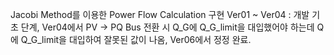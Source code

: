 Jacobi Method를 이용한 Power Flow Calculation 구현
Ver01 ~ Ver04 : 개발 기초 단계, Ver04에서 PV -> PQ Bus 전환 시 Q_G에 Q_G_limit을 대입했어야 하는데 Q에 Q_G_limit을 대입하여 잘못된 값이 나옴, Ver06에서 정정 완료.
